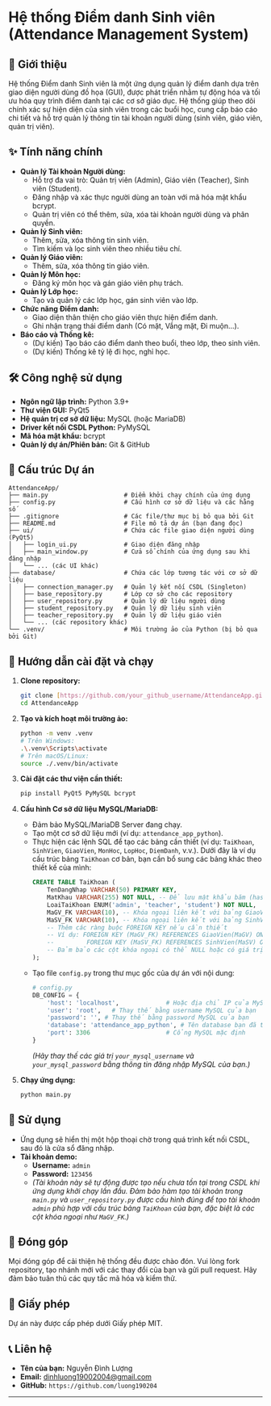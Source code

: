# Hệ thống Điểm danh Sinh viên (Attendance Management System)

## 📝 Giới thiệu

Hệ thống Điểm danh Sinh viên là một ứng dụng quản lý điểm danh dựa trên giao diện người dùng đồ họa (GUI), được phát triển nhằm tự động hóa và tối ưu hóa quy trình điểm danh tại các cơ sở giáo dục. Hệ thống giúp theo dõi chính xác sự hiện diện của sinh viên trong các buổi học, cung cấp báo cáo chi tiết và hỗ trợ quản lý thông tin tài khoản người dùng (sinh viên, giáo viên, quản trị viên).

## ✨ Tính năng chính

* **Quản lý Tài khoản Người dùng:**
    * Hỗ trợ đa vai trò: Quản trị viên (Admin), Giáo viên (Teacher), Sinh viên (Student).
    * Đăng nhập và xác thực người dùng an toàn với mã hóa mật khẩu bcrypt.
    * Quản trị viên có thể thêm, sửa, xóa tài khoản người dùng và phân quyền.
* **Quản lý Sinh viên:**
    * Thêm, sửa, xóa thông tin sinh viên.
    * Tìm kiếm và lọc sinh viên theo nhiều tiêu chí.
* **Quản lý Giáo viên:**
    * Thêm, sửa, xóa thông tin giáo viên.
* **Quản lý Môn học:**
    * Đăng ký môn học và gán giáo viên phụ trách.
* **Quản lý Lớp học:**
    * Tạo và quản lý các lớp học, gán sinh viên vào lớp.
* **Chức năng Điểm danh:**
    * Giao diện thân thiện cho giáo viên thực hiện điểm danh.
    * Ghi nhận trạng thái điểm danh (Có mặt, Vắng mặt, Đi muộn...).
* **Báo cáo và Thống kê:**
    * (Dự kiến) Tạo báo cáo điểm danh theo buổi, theo lớp, theo sinh viên.
    * (Dự kiến) Thống kê tỷ lệ đi học, nghỉ học.

## 🛠️ Công nghệ sử dụng

* **Ngôn ngữ lập trình:** Python 3.9+
* **Thư viện GUI:** PyQt5
* **Hệ quản trị cơ sở dữ liệu:** MySQL (hoặc MariaDB)
* **Driver kết nối CSDL Python:** PyMySQL
* **Mã hóa mật khẩu:** bcrypt
* **Quản lý dự án/Phiên bản:** Git & GitHub

## 📂 Cấu trúc Dự án
```
AttendanceApp/
├── main.py                     # Điểm khởi chạy chính của ứng dụng
├── config.py                   # Cấu hình cơ sở dữ liệu và các hằng số
├── .gitignore                  # Các file/thư mục bị bỏ qua bởi Git
├── README.md                   # File mô tả dự án (bạn đang đọc)
├── ui/                         # Chứa các file giao diện người dùng (PyQt5)
│   ├── login_ui.py             # Giao diện đăng nhập
│   ├── main_window.py          # Cửa sổ chính của ứng dụng sau khi đăng nhập
│   └── ... (các UI khác)
├── database/                   # Chứa các lớp tương tác với cơ sở dữ liệu
│   ├── connection_manager.py   # Quản lý kết nối CSDL (Singleton)
│   ├── base_repository.py      # Lớp cơ sở cho các repository
│   ├── user_repository.py      # Quản lý dữ liệu người dùng
│   ├── student_repository.py   # Quản lý dữ liệu sinh viên
│   ├── teacher_repository.py   # Quản lý dữ liệu giáo viên
│   └── ... (các repository khác)
└── .venv/                      # Môi trường ảo của Python (bị bỏ qua bởi Git)
```
## 🚀 Hướng dẫn cài đặt và chạy

1.  **Clone repository:**
    ```bash
    git clone [https://github.com/your_github_username/AttendanceApp.git](https://github.com/your_github_username/AttendanceApp.git)
    cd AttendanceApp
    ```

2.  **Tạo và kích hoạt môi trường ảo:**
    ```bash
    python -m venv .venv
    # Trên Windows:
    .\.venv\Scripts\activate
    # Trên macOS/Linux:
    source ./.venv/bin/activate
    ```

3.  **Cài đặt các thư viện cần thiết:**
    ```bash
    pip install PyQt5 PyMySQL bcrypt
    ```

4.  **Cấu hình Cơ sở dữ liệu MySQL/MariaDB:**
    * Đảm bảo MySQL/MariaDB Server đang chạy.
    * Tạo một cơ sở dữ liệu mới (ví dụ: `attendance_app_python`).
    * Thực hiện các lệnh SQL để tạo các bảng cần thiết (ví dụ: `TaiKhoan`, `SinhVien`, `GiaoVien`, `MonHoc`, `LopHoc`, `DiemDanh`, v.v.). Dưới đây là ví dụ cấu trúc bảng `TaiKhoan` cơ bản, bạn cần bổ sung các bảng khác theo thiết kế của mình:
        ```sql
        CREATE TABLE TaiKhoan (
            TenDangNhap VARCHAR(50) PRIMARY KEY,
            MatKhau VARCHAR(255) NOT NULL, -- Để lưu mật khẩu băm (hashed password)
            LoaiTaiKhoan ENUM('admin', 'teacher', 'student') NOT NULL,
            MaGV_FK VARCHAR(10), -- Khóa ngoại liên kết với bảng GiaoVien (NULL nếu không phải giáo viên)
            MaSV_FK VARCHAR(10), -- Khóa ngoại liên kết với bảng SinhVien (NULL nếu không phải sinh viên)
            -- Thêm các ràng buộc FOREIGN KEY nếu cần thiết
            -- Ví dụ: FOREIGN KEY (MaGV_FK) REFERENCES GiaoVien(MaGV) ON DELETE SET NULL,
            --         FOREIGN KEY (MaSV_FK) REFERENCES SinhVien(MaSV) ON DELETE SET NULL
            -- Đảm bảo các cột khóa ngoại có thể NULL hoặc có giá trị mặc định phù hợp
        );
        ```
    * Tạo file `config.py` trong thư mục gốc của dự án với nội dung:
        ```python
        # config.py
        DB_CONFIG = {
            'host': 'localhost',             # Hoặc địa chỉ IP của MySQL Server
            'user': 'root',   # Thay thế bằng username MySQL của bạn
            'password': '', # Thay thế bằng password MySQL của bạn
            'database': 'attendance_app_python', # Tên database bạn đã tạo
            'port': 3306                     # Cổng MySQL mặc định
        }
        ```
        *(Hãy thay thế các giá trị `your_mysql_username` và `your_mysql_password` bằng thông tin đăng nhập MySQL của bạn.)*

5.  **Chạy ứng dụng:**
    ```bash
    python main.py
    ```

## 🔑 Sử dụng

* Ứng dụng sẽ hiển thị một hộp thoại chờ trong quá trình kết nối CSDL, sau đó là cửa sổ đăng nhập.
* **Tài khoản demo:**
    * **Username:** `admin`
    * **Password:** `123456`
    * *(Tài khoản này sẽ tự động được tạo nếu chưa tồn tại trong CSDL khi ứng dụng khởi chạy lần đầu. Đảm bảo hàm tạo tài khoản trong `main.py` và `user_repository.py` được cấu hình đúng để tạo tài khoản `admin` phù hợp với cấu trúc bảng `TaiKhoan` của bạn, đặc biệt là các cột khóa ngoại như `MaGV_FK`.)*

## 🤝 Đóng góp

Mọi đóng góp để cải thiện hệ thống đều được chào đón. Vui lòng fork repository, tạo nhánh mới với các thay đổi của bạn và gửi pull request. Hãy đảm bảo tuân thủ các quy tắc mã hóa và kiểm thử.

## 📄 Giấy phép

Dự án này được cấp phép dưới Giấy phép MIT. 

## 📞 Liên hệ

* **Tên của bạn:** Nguyễn Đình Lượng
* **Email:** dinhluong19002004@gmail.com
* **GitHub:** `https://github.com/luong190204`

---